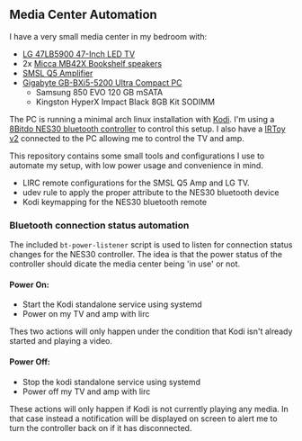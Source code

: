 ## Media Center Automation

I have a very small media center in my bedroom with:

 * [LG 47LB5900 47-Inch LED TV](http://www.lg.com/us/tvs/lg-47LB5900-led-tv)
 * 2x [Micca MB42X Bookshelf speakers](http://www.miccatron.com/micca-mb42x/)
 * [SMSL Q5 Amplifier](http://amzn.com/B00NLX5NRS)
 * [Gigabyte GB-BXi5-5200 Ultra Compact PC](http://www.gigabyte.us/products/product-page.aspx?pid=5323#ov)
   - Samsung 850 EVO 120 GB mSATA
   - Kingston HyperX Impact Black 8GB Kit SODIMM

The PC is running a minimal arch linux installation with [Kodi](kodi.tv). I'm
using a [8Bitdo NES30 bluetooth controller](http://www.nes30.com/) to control
this setup. I also have a [IRToy
v2](http://dangerousprototypes.com/docs/USB_Infrared_Toy) connected to the PC
allowing me to control the TV and amp.

This repository contains some small tools and configurations I use to automate
my setup, with low power usage and convenience in mind.

 * LIRC remote configurations for the SMSL Q5 Amp and LG TV.
 * udev rule to apply the proper attribute to the NES30 bluetooth device
 * Kodi keymapping for the NES30 bluetooth remote

### Bluetooth connection status automation

The included `bt-power-listener` script is used to listen for connection status
changes for the NES30 controller. The idea is that the power status of the
controller should dicate the media center being 'in use' or not.

#### Power On:

 * Start the Kodi standalone service using systemd
 * Power on my TV and amp with lirc

Thes two actions will only happen under the condition that Kodi isn't already
started and playing a video.

#### Power Off:

 * Stop the kodi standalone service using systemd
 * Power off my TV and amp with lirc

These actions will only happen if Kodi is not currently playing any media. In
that case instead a notification will be displayed on screen to alert me to
turn the controller back on if it has disconnected.

